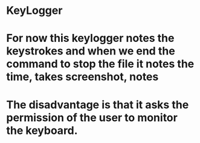# KeyLogger
# For now this keylogger notes the keystrokes and when we end the command to stop the file it notes the time, takes screenshot, notes 
# The disadvantage is that it asks the permission of the user to monitor the keyboard.
